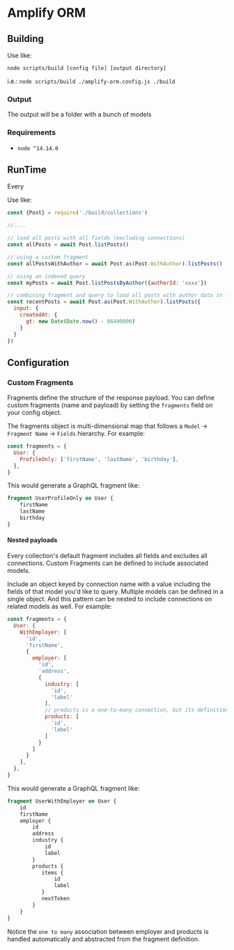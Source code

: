 # Amplify ORM

## Building
Use like:

`node scripts/build [config file] [output directory]`

i.e.: `node scripts/build ./amplify-orm.config.js ./build`

### Output
The output will be a folder with a bunch of models

### Requirements
- `node ^14.14.0`

 
## RunTime
Every 

Use like:
```javascript
const {Post} = require('./build/collections')

//....

// load all posts with all fields (excluding connections)
const allPosts = await Post.listPosts()

// using a custom fragment
const allPostsWithAuthor = await Post.as(Post.WithAuthor).listPosts()

// using an indexed query
const myPosts = await Post.listPostsByAuthor({authorId: 'xxxx'})

// combining fragment and query to load all posts with author data in last 24 hours
const recentPosts = await Post.as(Post.WithAuthor).listPosts({
  input: {
    createdAt: {
      gt: new Date(Date.now() - 86400000)
    }
  }
})
```

## Configuration

### Custom Fragments

Fragments define the structure of the response payload. 
You can define custom fragments (name and payload) by setting the `fragments` field on your config object.

The fragments object is multi-dimensional map that follows a `Model` -> `Fragment Name` -> `Fields` hierarchy.
For example:

```javascript
const fragments = {
  User: {
    ProfileOnly: ['firstName', 'lastName', 'birthday'],
  },
}

```

This would generate a GraphQL fragment like:

```graphql
fragment UserProfileOnly on User {
    firstName
    lastName
    birthday
}
```

#### Nested payloads
Every collection's default fragment includes all fields and excludes all connections. 
Custom Fragments can be defined to include associated models.

Include an object keyed by connection name with a value including the fields of that model you'd like to query.
Multiple models can be defined in a single object. 
And this pattern can be nested to include connections on related models as well. 
For example: 

```javascript
const fragments = {
  User: {
    WithEmployer: [
      'id', 
      'firstName', 
      {
        employer: [
          'id',
          'address',
          {
            industry: [
              'id',
              'label'
            ],
            // products is a one-to-many connection, but its definition is the same as a one-to-one connection
            products: [
              'id',
              'label'
            ]
          }
        ]
      }
    ],
  },
}

```

This would generate a GraphQL fragment like:

```graphql
fragment UserWithEmployer on User {
    id
    firstName
    employer {
        id
        address
        industry {
            id
            label
        }
        products {
           items {
               id
               label
           } 
           nextToken
        }
    }
}
```

Notice the `one to many` association between employer and products is handled automatically and abstracted from the fragment definition.
